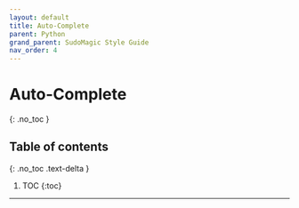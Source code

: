 ```yaml
---
layout: default
title: Auto-Complete
parent: Python
grand_parent: SudoMagic Style Guide
nav_order: 4
---
```


# Auto-Complete
{: .no_toc }

## Table of contents
{: .no_toc .text-delta }

1. TOC
{:toc}

---
